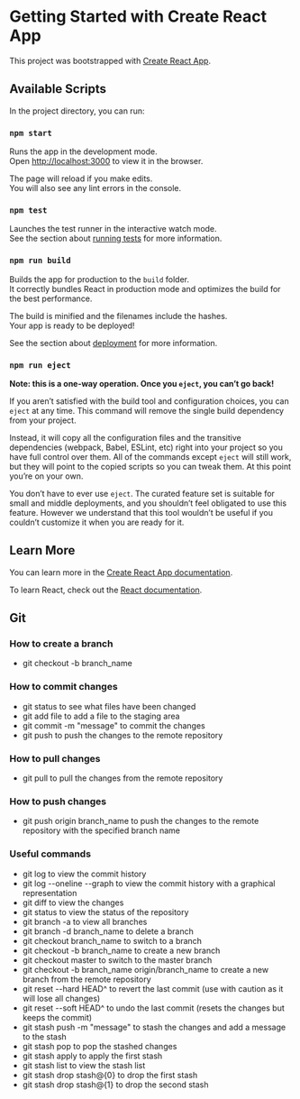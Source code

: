 # Getting Started with Create React App

This project was bootstrapped with [Create React App](https://github.com/facebook/create-react-app).

## Available Scripts

In the project directory, you can run:

### `npm start`

Runs the app in the development mode.\
Open [http://localhost:3000](http://localhost:3000) to view it in the browser.

The page will reload if you make edits.\
You will also see any lint errors in the console.

### `npm test`

Launches the test runner in the interactive watch mode.\
See the section about [running tests](https://facebook.github.io/create-react-app/docs/running-tests) for more information.

### `npm run build`

Builds the app for production to the `build` folder.\
It correctly bundles React in production mode and optimizes the build for the best performance.

The build is minified and the filenames include the hashes.\
Your app is ready to be deployed!

See the section about [deployment](https://facebook.github.io/create-react-app/docs/deployment) for more information.

### `npm run eject`

**Note: this is a one-way operation. Once you `eject`, you can’t go back!**

If you aren’t satisfied with the build tool and configuration choices, you can `eject` at any time. This command will remove the single build dependency from your project.

Instead, it will copy all the configuration files and the transitive dependencies (webpack, Babel, ESLint, etc) right into your project so you have full control over them. All of the commands except `eject` will still work, but they will point to the copied scripts so you can tweak them. At this point you’re on your own.

You don’t have to ever use `eject`. The curated feature set is suitable for small and middle deployments, and you shouldn’t feel obligated to use this feature. However we understand that this tool wouldn’t be useful if you couldn’t customize it when you are ready for it.

## Learn More

You can learn more in the [Create React App documentation](https://facebook.github.io/create-react-app/docs/getting-started).

To learn React, check out the [React documentation](https://reactjs.org/).

## Git

### How to create a branch

- git checkout -b branch_name

### How to commit changes

- git status to see what files have been changed
- git add file to add a file to the staging area
- git commit -m "message" to commit the changes
- git push to push the changes to the remote repository

### How to pull changes

- git pull to pull the changes from the remote repository

### How to push changes

- git push origin branch_name to push the changes to the remote repository with the specified branch name

### Useful commands

- git log to view the commit history
- git log --oneline --graph to view the commit history with a graphical representation
- git diff to view the changes
- git status to view the status of the repository
- git branch -a to view all branches
- git branch -d branch_name to delete a branch
- git checkout branch_name to switch to a branch
- git checkout -b branch_name to create a new branch
- git checkout master to switch to the master branch
- git checkout -b branch_name origin/branch_name to create a new branch from the remote repository
- git reset --hard HEAD^ to revert the last commit (use with caution as it will lose all changes)
- git reset --soft HEAD^ to undo the last commit (resets the changes but keeps the commit)
- git stash push -m "message" to stash the changes and add a message to the stash
- git stash pop to pop the stashed changes
- git stash apply to apply the first stash
- git stash list to view the stash list
- git stash drop stash@{0} to drop the first stash
- git stash drop stash@{1} to drop the second stash

